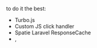 to do it the best:
- Turbo.js
- Custom JS click handler
- Spatie Laravel ResponseCache
- <link rel="preload">, <link rel="prefetch">
